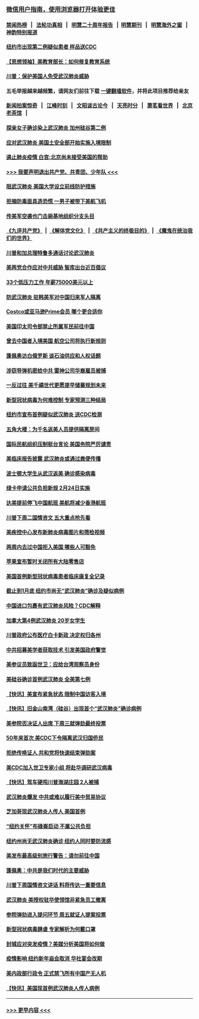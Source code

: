 ### [微信用户指南，使用浏览器打开体验更佳](https://github.com/gfw-breaker/banned-news1/blob/master/indexes/wechat-guide.md?t=0)
#### [禁闻热榜](热点新闻.md?t=0)  &nbsp;&nbsp;|&nbsp;&nbsp; [法轮功真相](https://github.com/gfw-breaker/truth/blob/master/README.md?t=0) &nbsp;&nbsp;|&nbsp;&nbsp; [明慧二十周年报告](https://github.com/gfw-breaker/mh-reports/blob/master/README.md?t=0) &nbsp;&nbsp;|&nbsp;&nbsp;[明慧期刊](https://github.com/gfw-breaker/mh-qikan) &nbsp;&nbsp;|&nbsp;&nbsp; [明慧海外之窗](https://github.com/gfw-breaker/mh-news/blob/master/README.md?t=0) &nbsp;&nbsp;|&nbsp;&nbsp; [神韵特别报道](https://github.com/gfw-breaker/mh-news/blob/master/shenyun.md?t=0)
#### [纽约市出现第二例疑似患者 样品送CDC](../pages/nsc412/n11840010.md?t=02031133) 
#### [【思想领袖】美教育部长：如何修复教育系统](../pages/nsc412/n11690865.md?t=02031133) 
#### [川普：保护美国人免受武汉肺炎威胁](../pages/nsc412/n11839718.md?t=02031133) 
#### 五毛举报越来越频繁，请网友们前往下载 [一键翻墙软件](https://github.com/gfw-breaker/ssr-accounts)，并将此项目推荐给亲友
#### [新闻拍案惊奇](https://github.com/gfw-breaker/banned-news1/blob/master/pages/link4.md) &nbsp;&nbsp;|&nbsp;&nbsp; [江峰时刻](https://github.com/gfw-breaker/banned-news1/blob/master/pages/link4.md) &nbsp;&nbsp;|&nbsp;&nbsp; [文昭谈古论今](https://github.com/gfw-breaker/banned-news1/blob/master/pages/link4.md) &nbsp;&nbsp;|&nbsp;&nbsp; [天亮时分](https://github.com/gfw-breaker/banned-news1/blob/master/pages/link4.md) &nbsp;&nbsp;|&nbsp;&nbsp; [萧茗看世界](https://github.com/gfw-breaker/banned-news1/blob/master/pages/link4.md) &nbsp;&nbsp;|&nbsp;&nbsp; [北京老茶馆](https://github.com/gfw-breaker/banned-news1/blob/master/pages/link4.md) &nbsp;&nbsp;|&nbsp;&nbsp; 
#### [探亲女子确诊染上武汉肺炎 加州硅谷第二例](../pages/nsc412/n11839784.md?t=02031133) 
#### [应对武汉肺炎 美国土安全部开始实施入境限制](../pages/nsc412/n11839729.md?t=02031133) 
#### [遏止肺炎疫情 白宫:北京尚未接受美国的帮助](../pages/nsc412/n11839660.md?t=02031133) 
#### [>>> 我要声明退出共产党、共青团、少年队 <<<](https://github.com/begood0513/goodnews/blob/master/quit/letter.md) 
#### [阻武汉肺炎 美国大学设立前线防护措施](../pages/nsc412/n11839479.md?t=02031133) 
#### [拒摘防毒面具造恐慌 一男子被带下美航飞机](../pages/nsc412/n11839455.md?t=02031133) 
#### [传美军空袭也门击毙基地组织分支头目](../pages/nsc412/n11839210.md?t=02031133) 
#### [《九评共产党》](https://github.com/begood0513/9ping.md/blob/master/README.md) &nbsp;|&nbsp; [《解体党文化》](../../../../jtdwh.md/blob/master/README.md)  &nbsp;|&nbsp; [《共产主义的终极目的》](../../../../gczydzjmd.md/blob/master/README.md) &nbsp;|&nbsp; [《魔鬼在统治我们的世界》](../../../../mgztzwmdsj.md/blob/master/README.md) 
#### [川普和加总理特鲁多通话讨论武汉肺炎](../pages/nsc412/n11839128.md?t=02031133) 
#### [美两党合作应对中共威胁 智库出台近百倡议](../pages/nsc412/n11838437.md?t=02031133) 
#### [33个低压力工作 年薪75000美元以上](../pages/nsc412/n11834441.md?t=02031133) 
#### [防武汉肺炎 驻韩美军对中国归来军人隔离](../pages/nsc412/n11838970.md?t=02031133) 
#### [Costco或亚马逊Prime会员 哪个更合适你](../pages/nsc412/n11834459.md?t=02031133) 
#### [美国印太司令部禁止所属军民前往中国](../pages/nsc412/n11838418.md?t=02031133) 
#### [曾去中国者入境美国 航空公司将执行新规则](../pages/nsc412/n11838375.md?t=02031133) 
#### [蓬佩奥访白俄罗斯 谈石油供应和人权话题](../pages/nsc412/n11838242.md?t=02031133) 
#### [涉窃导弹机密给中共 雷神公司华裔雇员被捕](../pages/nsc412/n11838129.md?t=02031133) 
#### [一反过往 美千禧世代更愿提早储蓄规划未来](../pages/nsc412/n11837601.md?t=02031133) 
#### [新型冠状病毒为何难控制 专家预测三种结局](../pages/nsc412/n11838002.md?t=02031133) 
#### [纽约市宣布首例疑似武汉肺炎 送CDC检测](../pages/nsc412/n11837852.md?t=02031133) 
#### [五角大楼：为千名返美人员提供隔离房间](../pages/nsc412/n11837831.md?t=02031133) 
#### [国际民航组织压制挺台言论 美国务院严厉谴责](../pages/nsc412/n11837791.md?t=02031133) 
#### [美临床报告披露 武汉肺炎或通过粪便传播](../pages/nsc412/n11837626.md?t=02031133) 
#### [波士顿大学生从武汉返美 确诊感染病毒](../pages/nsc412/n11837580.md?t=02031133) 
#### [绿卡申请公共负担新规 2月24日实施](../pages/nsc412/n11836634.md?t=02031133) 
#### [达美提前停飞中国航班 美航将减少香港航班](../pages/nsc412/n11837649.md?t=02031133) 
#### [川普下周二国情咨文 五大重点抢先看](../pages/nsc412/n11837512.md?t=02031133) 
#### [美疾控中心发布新肺炎病毒图片和筛检视频](../pages/nsc412/n11837491.md?t=02031133) 
#### [两周内去过中国拒入美国 哪些人可豁免](../pages/nsc412/n11837400.md?t=02031133) 
#### [苹果宣布暂时关闭所有大陆零售店](../pages/nsc412/n11837097.md?t=02031133) 
#### [美国首例新型冠状病毒患者临床康复全记录](../pages/nsc412/n11836513.md?t=02031133) 
#### [截止到1月底  纽约市尚无“武汉肺炎”确诊及疑似病例](../pages/nsc412/n11836657.md?t=02031133) 
#### [中国进口包裹有武汉肺炎风险？CDC解释](../pages/nsc412/n11836321.md?t=02031133) 
#### [加拿大第4例武汉肺炎 20岁女学生](../pages/nsc412/n11836537.md?t=02031133) 
#### [川普政府公布医疗白卡新政 决定权归各州](../pages/nsc412/n11836336.md?t=02031133) 
#### [中共招募美学者获取技术 引发美国政府警觉](../pages/nsc412/n11836277.md?t=02031133) 
#### [美参议员致函世卫：应给台湾观察员身份](../pages/nsc412/n11836183.md?t=02031133) 
#### [美硅谷确诊首例武汉肺炎 全美第七例](../pages/nsc412/n11836093.md?t=02031133) 
#### [【快讯】美宣布紧急状态 限制中国访客入境](../pages/nsc412/n11836030.md?t=02031133) 
#### [【快讯】旧金山南湾（硅谷）出现首个“武汉肺炎”确诊病例](../pages/nsc412/n11836084.md?t=02031133) 
#### [美参院否决证人出席 下周三就弹劾最终投票](../pages/nsc412/n11835900.md?t=02031133) 
#### [50年来首次 美CDC下令隔离武汉归国侨民](../pages/nsc412/n11835854.md?t=02031133) 
#### [拒绝传唤证人 共和党将快速结束弹劾案](../pages/nsc412/n11835573.md?t=02031133) 
#### [美CDC加入世卫专家小组 将赴华调研武汉病毒](../pages/nsc412/n11835584.md?t=02031133) 
#### [【快讯】驾车硬闯川普海湖庄园 2人被捕](../pages/nsc412/n11835785.md?t=02031133) 
#### [武汉肺炎爆发 中共或难以履行美中贸易协议](../pages/nsc412/n11834752.md?t=02031133) 
#### [芝加哥现武汉肺炎人传人 美国首例](../pages/nsc412/n11834730.md?t=02031133) 
#### [“纽约关怀”布碌崙启动  不属公共负担](../pages/nsc412/n11834269.md?t=02031133) 
#### [纽约州尚无武汉肺炎确诊  纽约人同时要防流感](../pages/nsc412/n11834247.md?t=02031133) 
#### [美发布最高级别旅行警告：请勿前往中国](../pages/nsc412/n11834038.md?t=02031133) 
#### [蓬佩奥：中共是我们时代的主要威胁](../pages/nsc412/n11833434.md?t=02031133) 
#### [川普下周国情咨文讲话 料将传达一重要信息](../pages/nsc412/n11833714.md?t=02031133) 
#### [武汉肺炎 美授权驻华使领馆非紧急员工撤离](../pages/nsc412/n11833604.md?t=02031133) 
#### [参院弹劾进入提问环节 周五就证人提案投票](../pages/nsc412/n11833522.md?t=02031133) 
#### [新型冠状病毒肆虐 专家解析为何戴口罩](../pages/nsc412/n11833332.md?t=02031133) 
#### [封城应对突发疫情？美媒分析美国将如何做](../pages/nsc412/n11831560.md?t=02031133) 
#### [疫情影响 纽约新年庙会取消 华社宴会改期](../pages/nsc412/n11831457.md?t=02031133) 
#### [美内政部行政令 正式禁飞所有中国产无人机](../pages/nsc412/n11833169.md?t=02031133) 
#### [【快讯】美国现首例武汉肺炎人传人病例](../pages/nsc412/n11833284.md?t=02031133) 

----
#### [ >>> 更早内容 <<< ](../indexes/nsc412-earlier.md)
